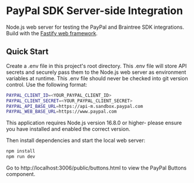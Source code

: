 # PayPal SDK Server-side Integration

Node.js web server for testing the PayPal and Braintree SDK integrations. Build with the [Fastify web framework](https://www.fastify.io/).

## Quick Start

Create a .env file in this project's root directory. This .env file will store API secrets and securely pass them to the Node.js web server as environment variables at runtime. This .env file should never be checked into git version control. Use the following format:

```bash
PAYPAL_CLIENT_ID=<YOUR_PAYPAL_CLIENT_ID>
PAYPAL_CLIENT_SECRET=<YOUR_PAYPAL_CLIENT_SECRET>
PAYPAL_API_BASE_URL=https://api-m.sandbox.paypal.com
PAYPAL_WEB_BASE_URL=https://www.paypal.com
```

This application requires Node.js version 16.8.0 or higher- please ensure you have installed and enabled the correct version.

Then install dependencies and start the local web server:

```bash
npm install
npm run dev
```

Go to http://localhost:3006/public/buttons.html to view the PayPal Buttons component.
